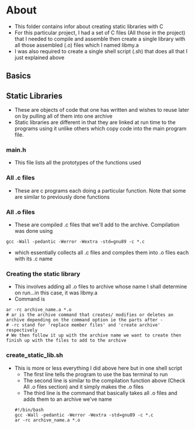 # About
- This folder contains infor about creating static libraries with C
- For this particular project, I had a set of C files (All those in the project) that I needed to compile and assemble then create a single library with all those assembled (.o) files which I named libmy.a
- I was also required to create a single shell script (.sh) that does all that I just explained above

## Basics
## Static Libraries
- These are objects of code that one has written and wishes to reuse later on by pulling all of them into one archive
- Static libraries are different in that they are linked at run time to the programs using it unlike others which copy code into the main program file.

### main.h
- This file lists all the prototypes of the functions used

### All .c files
- These are c programs each doing a particular function. Note that some are similar to previously done functions

### All .o files
- These are compiled .c files that we'll add to the archive. Compilation was done using 
``` shell
gcc -Wall -pedantic -Werror -Wextra -std=gnu89 -c *.c
```
- which essentially collects all .c files and compiles them into .o files each with its .c name

### Creating the static library
- This involves adding all .o files to archive whose name I shall determine on run...in this case, it was libmy.a
- Command is 
```
ar -rc archive_name.a *.o
# ar is the archive command that creates/ modifies or deletes an archive depending on the command option ie the parts after -
# -rc stand for 'replace member files' and 'create archive' respectively
# We then follow it up with the archive name we want to create then finish up with the files to add to the archive
```
### create_static_lib.sh
- This is more or less everything I did above here but in one shell script
	- The first line tells the program to use the bas terminal to run
	- The second line is similar to the compilation function above (Check All .o files section) and it simply makes the .o files
	- The third line is the command that basically takes all .o files and adds them to an archive we've name
	```
	#!/bin/bash
	gcc -Wall -pedantic -Werror -Wextra -std=gnu89 -c *.c
	ar -rc archive_name.a *.o
	```
